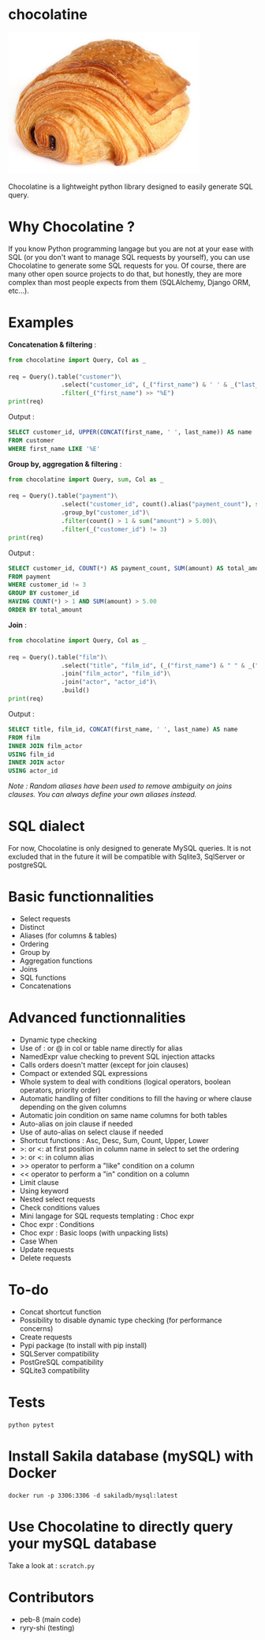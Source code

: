 # chocolatine

![Image](logo.jpg)

Chocolatine is a lightweight python library designed to easily generate SQL query.

# Why Chocolatine ?

If you know Python programming langage but you are not at your ease with SQL (or you don't want to manage SQL requests by yourself), you can use Chocolatine to generate some SQL requests for you.
Of course, there are many other open source projects to do that, but honestly, they are more complex than most people expects from them (SQLAlchemy, Django ORM, etc...).

# Examples

__Concatenation & filtering__ :
```python
from chocolatine import Query, Col as _

req = Query().table("customer")\
               .select("customer_id", (_("first_name") & ' ' & _("last_name")).upper().alias(">name"))\
               .filter(_("first_name") >> "%E")
print(req)
```
Output :
```SQL
SELECT customer_id, UPPER(CONCAT(first_name, ' ', last_name)) AS name
FROM customer
WHERE first_name LIKE '%E'
```

__Group by, aggregation & filtering__ :
```python
from chocolatine import Query, sum, Col as _

req = Query().table("payment")\
               .select("customer_id", count().alias("payment_count"), sum("amount").alias("total_amount").order())\
               .group_by("customer_id")\
               .filter(count() > 1 & sum("amount") > 5.00)\
               .filter(_("customer_id") != 3)
print(req)
```
Output :
```SQL
SELECT customer_id, COUNT(*) AS payment_count, SUM(amount) AS total_amount
FROM payment
WHERE customer_id != 3
GROUP BY customer_id
HAVING COUNT(*) > 1 AND SUM(amount) > 5.00
ORDER BY total_amount
```

__Join__ :
```python
from chocolatine import Query, Col as _

req = Query().table("film")\
               .select("title", "film_id", (_("first_name") & " " & _("last_name")).alias("name"))\
               .join("film_actor", "film_id")\
               .join("actor", "actor_id")\
               .build()
print(req)
```
Output :
```SQL
SELECT title, film_id, CONCAT(first_name, ' ', last_name) AS name
FROM film
INNER JOIN film_actor
USING film_id
INNER JOIN actor
USING actor_id
```

_Note : Random aliases have been used to remove ambiguity on joins clauses. You can always define your own aliases instead._

# SQL dialect

For now, Chocolatine is only designed to generate MySQL queries.
It is not excluded that in the future it will be compatible with Sqlite3, SqlServer or postgreSQL

# Basic functionnalities

- Select requests
- Distinct
- Aliases (for columns & tables)
- Ordering
- Group by
- Aggregation functions
- Joins
- SQL functions
- Concatenations

# Advanced functionnalities

- Dynamic type checking
- Use of : or @ in col or table name directly for alias
- NamedExpr value checking to prevent SQL injection attacks
- Calls orders doesn't matter (except for join clauses)
- Compact or extended SQL expressions
- Whole system to deal with conditions (logical operators, boolean operators, priority order)
- Automatic handling of filter conditions to fill the having or where clause depending on the given columns
- Automatic join condition on same name columns for both tables
- Auto-alias on join clause if needed
- Use of auto-alias on select clause if needed
- Shortcut functions : Asc, Desc, Sum, Count, Upper, Lower
- \>: or <: at first position in column name in select to set the ordering
- \>: or <: in column alias
- \>\> operator to perform a "like" condition on a column
- << operator to perform a "in" condition on a column
- Limit clause
- Using keyword
- Nested select requests
- Check conditions values
- Mini langage for SQL requests templating : Choc expr
- Choc expr : Conditions
- Choc expr : Basic loops (with unpacking lists)
- Case When
- Update requests
- Delete requests

# To-do

- Concat shortcut function
- Possibility to disable dynamic type checking (for performance concerns)
- Create requests
- Pypi package (to install with pip install)
- SQLServer compatibility
- PostGreSQL compatibility
- SQLite3 compatibility

# Tests

```python pytest```

# Install Sakila database (mySQL) with Docker

```docker run -p 3306:3306 -d sakiladb/mysql:latest```

# Use Chocolatine to directly query your mySQL database

Take a look at : `scratch.py`

# Contributors

- peb-8 (main code)
- ryry-shi (testing)
